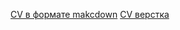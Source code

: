  [CV в формате makcdown](https://KirillEvg.github.io/rsschool-cv/cv)
 [CV верстка](https://KirillEvg.github.io/rsschool-cv/)
